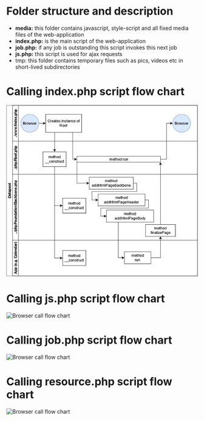 # Folder structure and description
- **media:** this folder contains javascript, style-script and all fixed media files of the web-application
- **index.php:** is the main script of the web-application 
- **job.php:** if any job is outstanding this script invokes this next job
- **js.php:** this script is used for ajax requests
- tmp: this folder contains temporary files such as pics, videos etc in short-lived subdirectories 

# Calling index.php script flow chart
<img src="../../assets/img/Browser_call_flow.png" alt="Browser call flow chart" style=""/>

# Calling js.php script flow chart
<img src="../../assets/img/js_call_flow.png" alt="Browser call flow chart" style=""/>

# Calling job.php script flow chart
<img src="../../assets/img/job_call_flow.png" alt="Browser call flow chart" style=""/>

# Calling resource.php script flow chart
<img src="../../assets/img/resource_call_flow.png" alt="Browser call flow chart" style=""/>